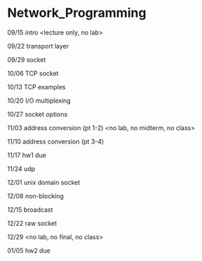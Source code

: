 # Network_Programming

09/15	intro <lecture only, no lab>

09/22	transport layer

09/29	socket

10/06	TCP socket

10/13	TCP examples

10/20	I/O multiplexing

10/27	socket options <hw1 announced>
  
11/03	address conversion (pt 1-2) <no lab, no midterm, no class>
  
11/10	address conversion (pt 3-4)
  
11/17	hw1 due <in-class homework demo>
  
11/24	udp
  
12/01	unix domain socket
  
12/08	non-blocking
  
12/15	broadcast <hw2 announced>
  
12/22	raw socket
  
12/29	<no lab, no final, no class>
  
01/05	hw2 due <in-class homework demo>
